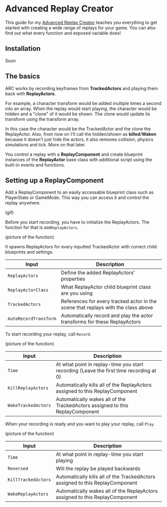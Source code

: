 Advanced Replay Creator
==============================

This guide for my [Advanced Replay Creator](https://www.unrealengine.com/marketplace) teaches you everything to get started with creating a wide range of replays for your game. You can also find out what every function and exposed variable does!

Installation
------------
Soon

The basics
----------
ARC works by recording keyframes from **TrackedActors** and playing them back with **ReplayActors**. 

For example, a character transform would be added multiple times a second into an array. When the replay would start playing, the character would be hidden and a "clone" of it would be shown. The clone would update its transform using the transform array.

In this case the character would be the TrackedActor and the clone the ReplayActor. Also, from now on I'll call the hidden/shown as **killed**/**Waken** because it doesn't just hide the actors, it also removes collision, physics simulations and tick. More on that later.

You control a replay with a **ReplayComponent** and create blueprint instances of the **ReplayActor** base class with additional script using the built-in events and functions.

Setting up a ReplayComponent
----------
Add a ReplayComponent to an easily accessable blueprint class such as PlayerState or GameMode. This way you can access it and control the replay anywhere.

(gif)

Before you start recording, you have to initialize the ReplayActors. The function for that is `AddReplayActors`.

(picture of the function)

It spawns ReplayActors for every inputted TrackedActor with correct child blueprints and settings.

 Input | Description
------------ | -------------
`ReplayActors` | Define the added ReplayActors' properties
`ReplayActorClass` | What ReplayActor child blueprint class are you using
`TrackedActors` | References for every tracked actor in the scene that replays with the class above
`AutoRecordTransform` | Automatically record and play the actor transforms for these ReplayActors

To start recording your replay, call `Record`.

(picture of the function)

 Input | Description
------------ | -------------
`Time` | At what point in replay-time you start recording (Leave the first time recording at 0)
`KillReplayActors` | Automatically kills all of the ReplayActors assigned to this ReplayComponent
`WakeTrackedActors` | Automatically wakes all of the TrackedActors assigned to this ReplayComponent

When your recording is ready and you want to play your replay, call `Play`.

(picture of the function)

 Input | Description
------------ | -------------
`Time` | At what point in replay-time you start playing
`Reversed` | Will the replay be played backwards
`KillTrackedActors` | Automatically kills all of the TrackedActors assigned to this ReplayComponent
`WakeReplayActors` | Automatically wakes all of the ReplayActors assigned to this ReplayComponent
